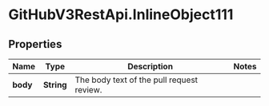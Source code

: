 # GitHubV3RestApi.InlineObject111

## Properties

Name | Type | Description | Notes
------------ | ------------- | ------------- | -------------
**body** | **String** | The body text of the pull request review. | 


